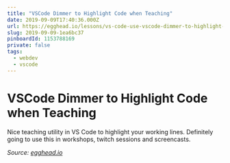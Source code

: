 ```yaml
---
title: "VSCode Dimmer to Highlight Code when Teaching"
date: 2019-09-09T17:40:36.000Z
url: https://egghead.io/lessons/vs-code-use-vscode-dimmer-to-highlight-code-when-teaching
slug: 2019-09-09-1ea6bc37
pinboardId: 1153788169
private: false
tags:
  - webdev
  - vscode
---
```


# VSCode Dimmer to Highlight Code when Teaching

Nice teaching utility in VS Code to highlight your working lines. Definitely going to use this in workshops, twitch sessions and screencasts.

_Source: [egghead.io](https://egghead.io/lessons/vs-code-use-vscode-dimmer-to-highlight-code-when-teaching)_

